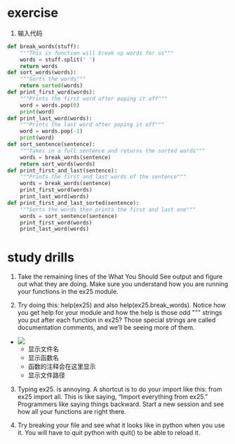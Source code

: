 # exercise
1. 输入代码
```python
def break_words(stuff):
    """This is function will break up words for us"""
    words = stuff.split(' ')
    return words
def sort_words(words):
    """Sorts the words"""
    return sorted(words)
def print_first_word(words):
    """Prints the first word after poping it off"""
    word = words.pop(0)
    print(word)
def print_last_word(words):
    """Prints the last word after poping it off"""
    word = words.pop(-1)
    print(word)
def sort_sentence(sentence):
    """Takes in a full sentence and returns the sorted words"""
    words = break_words(sentence)
    return sort_words(words)
def print_first_and_last(sentence):
    """Prints the first and last words of the sentence"""
    words = break_words(sentence)
    print_first_word(words)
    print_last_word(words)
def print_first_and_last_sorted(sentence):
    """Sorts the words then prints the first and last one"""
    words = sort_sentence(sentence)
    print_first_word(words)
    print_last_word(words)

```

# study drills
1. Take the remaining lines of the What You Should See output and figure out what they are doing. Make sure you understand how you are running your functions in the ex25 module.

2. Try doing this: help(ex25) and also help(ex25.break_words). Notice how you get help for your module and how the help is those odd """ strings you put after each function in ex25? Those special strings are called documentation comments, and we’ll be seeing more of them.
  - ![](http://ww2.sinaimg.cn/large/006y8mN6ly1g68jfvu6dfj30vo0o8q5k.jpg)
    - 显示文件名
    - 显示函数名
    - 函数的注释会在这里显示
    - 显示文件路径
3.  Typing ex25. is annoying. A shortcut is to do your import like this: from ex25 import all. This is like saying, “Import everything from ex25.” Programmers like saying things backward. Start a new session and see how all your functions are right there.

4. Try breaking your file and see what it looks like in python when you use it. You will have to quit python with quit() to be able to reload it.
